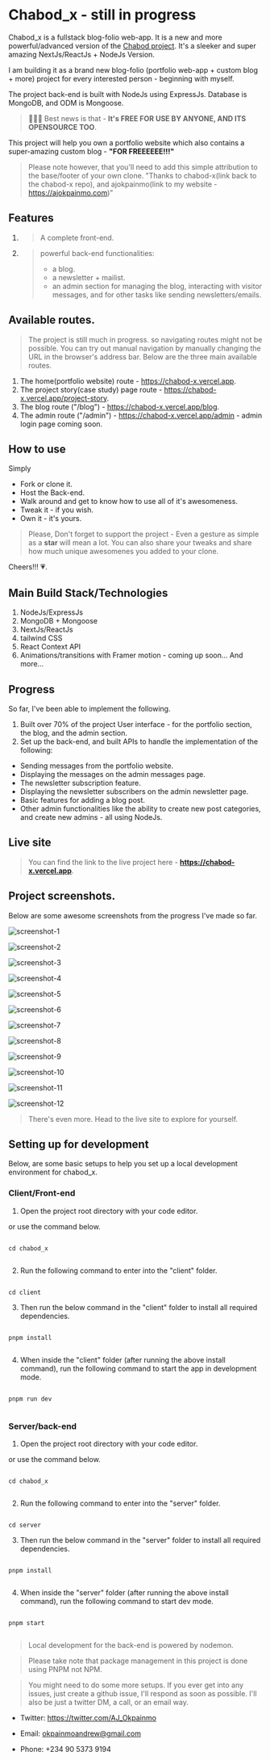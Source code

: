 # Chabod_x - still in progress

Chabod_x is a fullstack blog-folio web-app. It is a new and more powerful/advanced version of the [Chabod project](https://github.com/Okpainmo/get_chabod). It's a sleeker and super amazing NextJs/ReactJs + NodeJs Version.

I am building it as a brand new blog-folio (portfolio web-app + custom blog + more) project for every interested person - beginning with myself.

The project back-end is built with NodeJs using ExpressJs. Database is MongoDB, and ODM is Mongoose.

> 📢📢📢 Best news is that - **It's FREE FOR USE BY ANYONE, AND ITS OPENSOURCE TOO**.

This project will help you own a portfolio website which also contains a super-amazing custom blog - **"FOR FREEEEEE!!!"**

> Please note however, that you'll need to add this simple attribution to the base/footer of your own clone.
> "Thanks to chabod-x(link back to the chabod-x repo), and ajokpainmo(link to my website - https://ajokpainmo.com)"

## Features

1. > A complete front-end.
2. > powerful back-end functionalities:
   >
   > - a blog.
   > - a newsletter + mailist.
   > - an admin section for managing the blog, interacting with visitor messages, and for other tasks like sending newsletters/emails.

## Available routes.

> The project is still much in progress. so navigating routes might not be possible. You can try out manual navigation by manually changing the URL in the browser's address bar. Below are the three main available routes.

1. The home(portfolio website) route - https://chabod-x.vercel.app.
2. The project story(case study) page route - https://chabod-x.vercel.app/project-story.
3. The blog route ("/blog") - https://chabod-x.vercel.app/blog.
4. The admin route ("/admin") - https://chabod-x.vercel.app/admin - admin login page coming soon.

## How to use

Simply

- Fork or clone it.
- Host the Back-end.
- Walk around and get to know how to use all of it's awesomeness.
- Tweak it - if you wish.
- Own it - it's yours.

> Please, Don't forget to support the project - Even a gesture as simple as a **star** will mean a lot.
> You can also share your tweaks and share how much unique awesomenes you added to your clone.

Cheers!!! 💗.

## Main Build Stack/Technologies

1. NodeJs/ExpressJs
2. MongoDB + Mongoose
3. NextJs/ReactJs
4. tailwind CSS
5. React Context API
6. Animations/transitions with Framer motion - coming up soon...
   And more...

## Progress

So far, I've been able to implement the following.

1. Built over 70% of the project User interface - for the portfolio section, the blog, and the admin section.
2. Set up the back-end, and built APIs to handle the implementation of the following:

- Sending messages from the portfolio website.
- Displaying the messages on the admin messages page.
- The newsletter subscription feature.
- Displaying the newsletter subscribers on the admin newsletter page.
- Basic features for adding a blog post.
- Other admin functionalities like the ability to create new post categories, and create new admins - all using NodeJs.

## Live site

> You can find the link to the live project here - **https://chabod-x.vercel.app**.

## Project screenshots.

Below are some awesome screenshots from the progress I've made so far.

![screenshot-1](./client/assets/images/readme-images/screen-1.png)

![screenshot-2](./client/assets/images/readme-images/screen-2.png)

![screenshot-3](./client/assets/images/readme-images/screen-3.png)

![screenshot-4](./client/assets/images/readme-images/screen-4.png)

![screenshot-5](./client/assets/images/readme-images/screen-5.png)

![screenshot-6](./client/assets/images/readme-images/screen-6.png)

![screenshot-7](./client/assets/images/readme-images/screen-7.png)

![screenshot-8](./client/assets/images/readme-images/screen-8.png)

![screenshot-9](./client/assets/images/readme-images/screen-9.png)

![screenshot-10](./client/assets/images/readme-images/screen-10.png)

![screenshot-11](./client/assets/images/readme-images/screen-11.png)

![screenshot-12](./client/assets/images/readme-images/screen-12.png)

> There's even more. Head to the live site to explore for yourself.

## Setting up for development

Below, are some basic setups to help you set up a local development environment for chabod_x.

### Client/Front-end

1. Open the project root directory with your code editor.

or use the command below.

```

cd chabod_x


```

2. Run the following command to enter into the "client" folder.

```

cd client

```

3. Then run the below command in the "client" folder to install all required dependencies.

```

pnpm install


```

4. When inside the "client" folder (after running the above install command), run the following command to start the app in development mode.

```

pnpm run dev


```

### Server/back-end

1. Open the project root directory with your code editor.

or use the command below.

```

cd chabod_x


```

2. Run the following command to enter into the "server" folder.

```

cd server

```

3. Then run the below command in the "server" folder to install all required dependencies.

```

pnpm install


```

4. When inside the "server" folder (after running the above install command), run the following command to start dev mode.

```

pnpm start


```

> Local development for the back-end is powered by nodemon.

> Please take note that package management in this project is done using PNPM not NPM.

> You might need to do some more setups. If you ever get into any issues, just create a github issue, I'll respond as soon as possible. I'll also be just a twitter DM, a call, or an email way.

- Twitter: https://twitter.com/AJ_Okpainmo

- Email: okpainmoandrew@gmail.com

- Phone: +234 90 5373 9194
